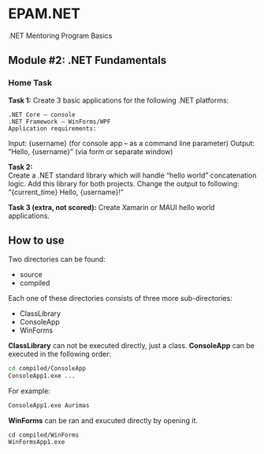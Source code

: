 # EPAM.NET
 .NET Mentoring Program Basics

 ## Module #2: .NET Fundamentals

### Home Task
**Task 1:**
Create 3 basic applications for the following .NET platforms:

    .NET Core – console
    .NET Framework – WinForms/WPF
    Application requirements:

Input: {username} (for console app – as a command line parameter)
Output: “Hello, {username}” (via form or separate window) 

**Task 2:**  
Create a .NET standard library which will handle “hello world” concatenation logic. Add this library for both projects. Change the output to following: “{current_time} Hello, {username}!”

**Task 3 (extra, not scored):**
Create Xamarin or MAUI hello world applications. 

## How to use
Two directories can be found:
- source
- compiled

Each one of these directories consists of three more sub-directories: 
- ClassLibrary
- ConsoleApp
- WinForms

**ClassLibrary** can not be executed directly, just a class.
**ConsoleApp** can be executed in the following order:
```sh
cd compiled/ConsoleApp
ConsoleApp1.exe ...
```
For example:
```sh
ConsoleApp1.exe Aurimas
```

**WinForms** can be ran and exucuted directly by opening it.
```
cd compiled/WinForms
WinFormsApp1.exe
```
